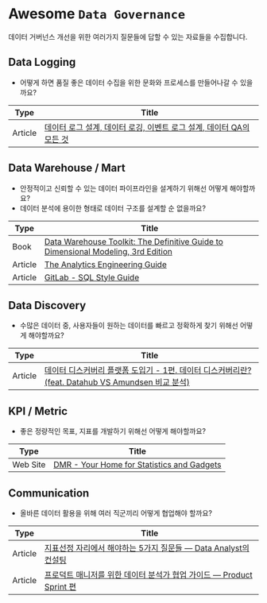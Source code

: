 # Awesome `Data Governance`

데이터 거버넌스 개선을 위한 여러가지 질문들에 답할 수 있는 자료들을 수집합니다.

## Data Logging

- 어떻게 하면 품질 좋은 데이터 수집을 위한 문화와 프로세스를 만들어나갈 수 있을까요?
  
|Type   |Title            |
|-------|-----------------|
|Article|[데이터 로그 설계, 데이터 로깅, 이벤트 로그 설계, 데이터 QA의 모든 것](https://zzsza.github.io/data/2021/06/13/data-event-log-definition/)|


## Data Warehouse / Mart

- 안정적이고 신뢰할 수 있는 데이터 파이프라인을 설계하기 위해선 어떻게 해야할까요?
- 데이터 분석에 용이한 형태로 데이터 구조를 설계할 순 없을까요?

|Type   |Title            |
|-------|-----------------|
|Book   |[Data Warehouse Toolkit: The Definitive Guide to Dimensional Modeling, 3rd Edition](https://www.amazon.com/Data-Warehouse-Toolkit-Definitive-Dimensional/dp/1118530802)|
|Article|[The Analytics Engineering Guide](https://www.getdbt.com/analytics-engineering/)|
|Article|[GitLab - SQL Style Guide](https://about.gitlab.com/handbook/business-technology/data-team/platform/sql-style-guide/)|


## Data Discovery

- 수많은 데이터 중, 사용자들이 원하는 데이터를 빠르고 정확하게 찾기 위해선 어떻게 해야할까요?

|Type   |Title            |
|-------|-----------------|
|Article|[데이터 디스커버리 플랫폼 도입기 - 1편. 데이터 디스커버리란?(feat. Datahub VS Amundsen 비교 분석)](https://tech.socarcorp.kr/data/2022/02/25/data-discovery-platform-01.html)|


## KPI / Metric

- 좋은 정량적인 목표, 지표를 개발하기 위해선 어떻게 해야할까요?

|Type   |Title            |
|-------|-----------------|
|Web Site|[DMR - Your Home for Statistics and Gadgets](https://expandedramblings.com/)|


## Communication

- 올바른 데이터 활용을 위해 여러 직군끼리 어떻게 협업해야 할까요?
  
|Type   |Title            |
|-------|-----------------|
|Article|[지표선정 자리에서 해야하는 5가지 질문들 — Data Analyst의 컨설팅](https://medium.com/alexandersyoon/%EC%A7%80%ED%91%9C%EC%84%A0%EC%A0%95-%EC%9E%90%EB%A6%AC%EC%97%90%EC%84%9C-%ED%95%B4%EC%95%BC%ED%95%98%EB%8A%94-5%EA%B0%80%EC%A7%80-%EC%A7%88%EB%AC%B8%EB%93%A4-data-analyst-%EC%9D%98-%EC%BB%A8%EC%84%A4%ED%8C%85-f7012d61a572)|
|Article|[프로덕트 매니저를 위한 데이터 분석가 협업 가이드 — Product Sprint 편](https://medium.com/alexandersyoon/%ED%94%84%EB%A1%9C%EB%8D%95%ED%8A%B8-%EB%A7%A4%EB%8B%88%EC%A0%80%EB%A5%BC-%EC%9C%84%ED%95%9C-%EB%8D%B0%EC%9D%B4%ED%84%B0-%EB%B6%84%EC%84%9D%EA%B0%80-%ED%98%91%EC%97%85-%EA%B0%80%EC%9D%B4%EB%93%9C-become-best-workplace-buddies-af821839ac7b)|


